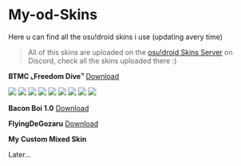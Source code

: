 # My-od-Skins
Here u can find all the osu!droid skins i use (updating avery time)

>All of this skins are uploaded on the [osu!droid Skins Server](https://discord.gg/7w5dASD4ta) on Discord, check all the skins uploaded there :)

**BTMC ⌞Freedom Dive⌝**
[Download](https://www.mediafire.com/download/36utnpus7sn6tjt)

![](https://cdn.discordapp.com/attachments/670681343046320128/832538698813145118/Screenshot_20210416_163650.png)
![](https://cdn.discordapp.com/attachments/670681343046320128/832538699056283698/Screenshot_20210416_163702.png)
![](https://cdn.discordapp.com/attachments/670681343046320128/832538699488165888/Screenshot_20210416_163716.png)
![](https://cdn.discordapp.com/attachments/670681343046320128/832538699870765056/Screenshot_20210416_163731.png)
![](https://cdn.discordapp.com/attachments/670681343046320128/832538700063047720/Screenshot_20210416_163747.png)
![](https://cdn.discordapp.com/attachments/670681343046320128/832538700264767488/Screenshot_20210416_163810.png)
![](https://cdn.discordapp.com/attachments/670681343046320128/832538700868485120/Screenshot_20210416_163905.png)
![](https://cdn.discordapp.com/attachments/670681343046320128/832538700440141834/Screenshot_20210416_163824.png)
![](https://cdn.discordapp.com/attachments/670681343046320128/832538700650774598/Screenshot_20210416_163840.png)



**Bacon Boi 1.0**
[Download](http://www.mediafire.com/folder/92ymqafw9wh55/-_《CK》_Bacon_boi_1.0)


**FlyingDeGozaru**
[Download](https://www.mediafire.com/file/e8q45ifom78aj31/FlyingDeGozaru.zip/file)


**My Custom Mixed Skin**

Later...
